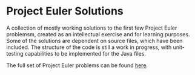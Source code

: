 # Project Euler Solutions
A collection of mostly working solutions to the first few Project Euler problemsm, created as an intellectual exercise and for learning  purposes. Some of the solutions are dependent on source files, which have been included. The structure of the code is still a work in progress, with unit-testing capabilities to be implemented for the Java files.

The full set of Project Euler problems can be found [here](https://projecteuler.net/archives).
